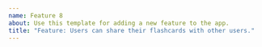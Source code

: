 ```yaml
---
name: Feature 8
about: Use this template for adding a new feature to the app.
title: "Feature: Users can share their flashcards with other users."
---
```

